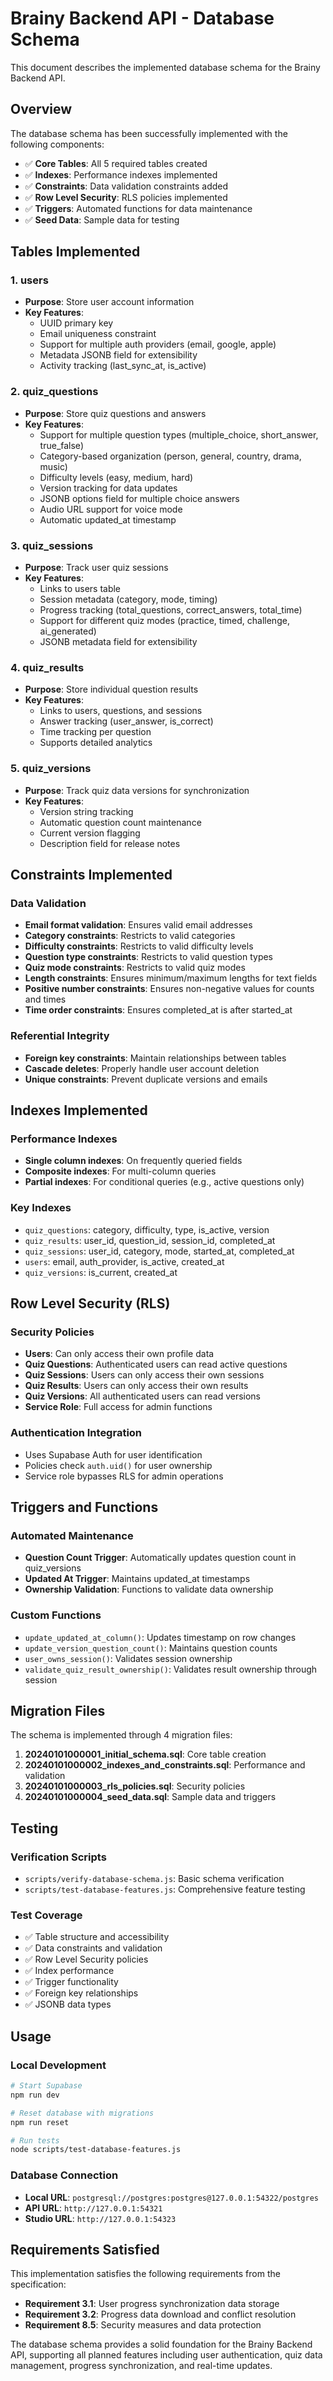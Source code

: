 # Brainy Backend API - Database Schema

This document describes the implemented database schema for the Brainy Backend API.

## Overview

The database schema has been successfully implemented with the following components:

- ✅ **Core Tables**: All 5 required tables created
- ✅ **Indexes**: Performance indexes implemented
- ✅ **Constraints**: Data validation constraints added
- ✅ **Row Level Security**: RLS policies implemented
- ✅ **Triggers**: Automated functions for data maintenance
- ✅ **Seed Data**: Sample data for testing

## Tables Implemented

### 1. users
- **Purpose**: Store user account information
- **Key Features**: 
  - UUID primary key
  - Email uniqueness constraint
  - Support for multiple auth providers (email, google, apple)
  - Metadata JSONB field for extensibility
  - Activity tracking (last_sync_at, is_active)

### 2. quiz_questions
- **Purpose**: Store quiz questions and answers
- **Key Features**:
  - Support for multiple question types (multiple_choice, short_answer, true_false)
  - Category-based organization (person, general, country, drama, music)
  - Difficulty levels (easy, medium, hard)
  - Version tracking for data updates
  - JSONB options field for multiple choice answers
  - Audio URL support for voice mode
  - Automatic updated_at timestamp

### 3. quiz_sessions
- **Purpose**: Track user quiz sessions
- **Key Features**:
  - Links to users table
  - Session metadata (category, mode, timing)
  - Progress tracking (total_questions, correct_answers, total_time)
  - Support for different quiz modes (practice, timed, challenge, ai_generated)
  - JSONB metadata field for extensibility

### 4. quiz_results
- **Purpose**: Store individual question results
- **Key Features**:
  - Links to users, questions, and sessions
  - Answer tracking (user_answer, is_correct)
  - Time tracking per question
  - Supports detailed analytics

### 5. quiz_versions
- **Purpose**: Track quiz data versions for synchronization
- **Key Features**:
  - Version string tracking
  - Automatic question count maintenance
  - Current version flagging
  - Description field for release notes

## Constraints Implemented

### Data Validation
- **Email format validation**: Ensures valid email addresses
- **Category constraints**: Restricts to valid categories
- **Difficulty constraints**: Restricts to valid difficulty levels
- **Question type constraints**: Restricts to valid question types
- **Quiz mode constraints**: Restricts to valid quiz modes
- **Length constraints**: Ensures minimum/maximum lengths for text fields
- **Positive number constraints**: Ensures non-negative values for counts and times
- **Time order constraints**: Ensures completed_at is after started_at

### Referential Integrity
- **Foreign key constraints**: Maintain relationships between tables
- **Cascade deletes**: Properly handle user account deletion
- **Unique constraints**: Prevent duplicate versions and emails

## Indexes Implemented

### Performance Indexes
- **Single column indexes**: On frequently queried fields
- **Composite indexes**: For multi-column queries
- **Partial indexes**: For conditional queries (e.g., active questions only)

### Key Indexes
- `quiz_questions`: category, difficulty, type, is_active, version
- `quiz_results`: user_id, question_id, session_id, completed_at
- `quiz_sessions`: user_id, category, mode, started_at, completed_at
- `users`: email, auth_provider, is_active, created_at
- `quiz_versions`: is_current, created_at

## Row Level Security (RLS)

### Security Policies
- **Users**: Can only access their own profile data
- **Quiz Questions**: Authenticated users can read active questions
- **Quiz Sessions**: Users can only access their own sessions
- **Quiz Results**: Users can only access their own results
- **Quiz Versions**: All authenticated users can read versions
- **Service Role**: Full access for admin functions

### Authentication Integration
- Uses Supabase Auth for user identification
- Policies check `auth.uid()` for user ownership
- Service role bypasses RLS for admin operations

## Triggers and Functions

### Automated Maintenance
- **Question Count Trigger**: Automatically updates question count in quiz_versions
- **Updated At Trigger**: Maintains updated_at timestamps
- **Ownership Validation**: Functions to validate data ownership

### Custom Functions
- `update_updated_at_column()`: Updates timestamp on row changes
- `update_version_question_count()`: Maintains question counts
- `user_owns_session()`: Validates session ownership
- `validate_quiz_result_ownership()`: Validates result ownership through session

## Migration Files

The schema is implemented through 4 migration files:

1. **20240101000001_initial_schema.sql**: Core table creation
2. **20240101000002_indexes_and_constraints.sql**: Performance and validation
3. **20240101000003_rls_policies.sql**: Security policies
4. **20240101000004_seed_data.sql**: Sample data and triggers

## Testing

### Verification Scripts
- `scripts/verify-database-schema.js`: Basic schema verification
- `scripts/test-database-features.js`: Comprehensive feature testing

### Test Coverage
- ✅ Table structure and accessibility
- ✅ Data constraints and validation
- ✅ Row Level Security policies
- ✅ Index performance
- ✅ Trigger functionality
- ✅ Foreign key relationships
- ✅ JSONB data types

## Usage

### Local Development
```bash
# Start Supabase
npm run dev

# Reset database with migrations
npm run reset

# Run tests
node scripts/test-database-features.js
```

### Database Connection
- **Local URL**: `postgresql://postgres:postgres@127.0.0.1:54322/postgres`
- **API URL**: `http://127.0.0.1:54321`
- **Studio URL**: `http://127.0.0.1:54323`

## Requirements Satisfied

This implementation satisfies the following requirements from the specification:

- **Requirement 3.1**: User progress synchronization data storage
- **Requirement 3.2**: Progress data download and conflict resolution
- **Requirement 8.5**: Security measures and data protection

The database schema provides a solid foundation for the Brainy Backend API, supporting all planned features including user authentication, quiz data management, progress synchronization, and real-time updates.